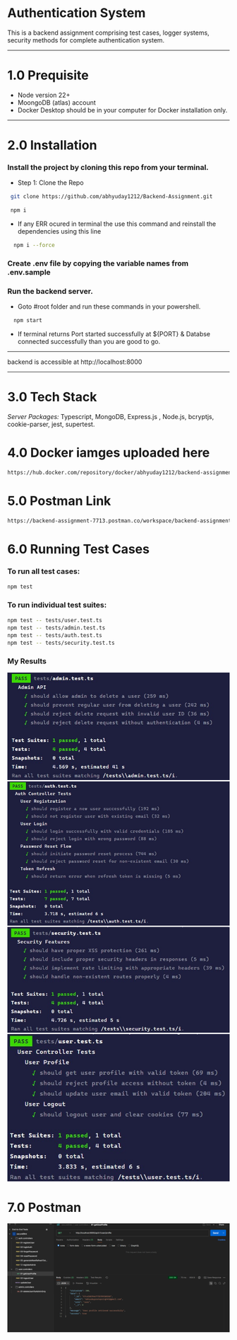 # Authentication System

This is a backend assignment comprising test cases, logger systems, security methods for complete authentication system.

-----

# 1.0 Prequisite
- Node version 22+
- MoongoDB (atlas) account
- Docker Desktop should be in your computer for Docker installation only.

-----

# 2.0 Installation

### Install the project by cloning this repo from your terminal.

- Step 1: Clone the Repo

```bash
 git clone https://github.com/abhyuday1212/Backend-Assignment.git
```

```bash
 npm i
```

- If any ERR ocured in terminal the use this command and reinstall the dependencies using this line

```bash
  npm i --force
```

### Create .env file by copying the variable names from .env.sample


### Run the backend server.

- Goto #root folder and run these commands in your powershell.

```bash
  npm start
```

- If terminal returns Port started successfully at ${PORT} & Databse connected successfully than you are good to go.


---

backend is accessible at http://localhost:8000

---

# 3.0 Tech Stack

_Server Packages:_ Typescript, MongoDB, Express.js , Node.js, bcryptjs, cookie-parser, jest, supertest.


# 4.0 Docker iamges uploaded here

```bash
https://hub.docker.com/repository/docker/abhyuday1212/backend-assignment
```

 

# 5.0 Postman Link

```bash
https://backend-assignment-7713.postman.co/workspace/backend-assignment-Workspace~86dacae8-dd00-4f7c-9a24-12ba3377e181/collection/29496688-5a0d9a86-8c50-4072-bd0c-6c02b3f3a1c1?action=share&creator=29496688
```

# 6.0 Running Test Cases

### To run all test cases:

```bash
npm test
```

### To run individual test suites:

```bash
npm test -- tests/user.test.ts
npm test -- tests/admin.test.ts
npm test -- tests/auth.test.ts
npm test -- tests/security.test.ts
```
### My Results

![admin controller Tests](public/assets/adminTests.jpg)
![auth controller Tests](public/assets/authTests.jpg)
![security controller Tests](public/assets/securityTests.jpg)
![user controller tests](public/assets/userTests.jpg)


# 7.0 Postman
![Postman routes](public/assets/Postman.png)

 
